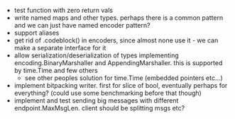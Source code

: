 - test function with zero return vals
- write named maps and other types. perhaps there is a common pattern and we can just have named encoder pattern?
- support aliases
- get rid of .codeblock() in encoders, since almost none use it - we can make a separate interface for it
- allow serialization/deserialization of types implementing encoding.BinaryMarshaller and AppendingMarshaller. this is supported by time.Time and few others
    - see other peoples solution for time.Time (embedded pointers etc...)
- implement bitpacking writer. first for slice of bool, eventually perhaps
    for everything? (could use some benchmarking before that though)
- implement and test sending big messages with different endpoint.MaxMsgLen. client should be splitting msgs etc?